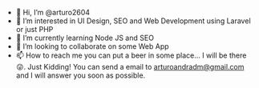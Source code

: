- 👋 Hi, I’m @arturo2604
- 👀 I’m interested in UI Design, SEO and Web Development using Laravel or just PHP
- 🌱 I’m currently learning Node JS and SEO
- 💞️ I’m looking to collaborate on some Web App
- 📫 How to reach me you can put a beer in some place... I will be there 😜.
  Just Kidding! You can send a email to arturoandradm@gmail.com and I will answer you soon as possible.

<!---
arturo2604/arturo2604 is a ✨ special ✨ repository because its `README.md` (this file) appears on your GitHub profile.
You can click the Preview link to take a look at your changes.
--->
